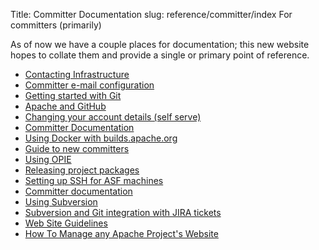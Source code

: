 Title: Committer Documentation
slug: reference/committer/index
For committers (primarily)

As of now we have a couple places for documentation; this new website hopes to
collate them and provide a single or primary point of reference.

* [Contacting Infrastructure](contactinfra.html)
* [Committer e-mail configuration](email.html)
* [Getting started with Git](git.html)
* [Apache and GitHub](github.html)
* [Changing your account details (self serve)](id.html)
* [Committer Documentation](index.html)
* [Using Docker with builds.apache.org](jenkins-docker.html)
* [Guide to new committers](newaccount.html)
* [Using OPIE](opie.html)
* [Releasing project packages](release.html)
* [Setting up SSH for ASF machines](ssh.html)
* [Committer documentation](start.html)
* [Using Subversion](subversion.html)
* [Subversion and Git integration with JIRA tickets](svngit2jira.html)
* [Web Site Guidelines](website-policy.html)
* [How To Manage any Apache Project's Website](website.html)


